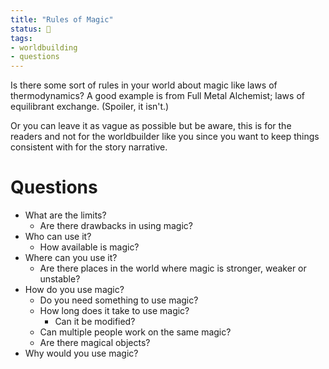 ```yaml
---
title: "Rules of Magic"
status: 🌱
tags:
- worldbuilding
- questions
---
```


Is there some sort of rules in your world about magic like laws of thermodynamics? A good example is from Full Metal Alchemist; laws of equilibrant exchange. (Spoiler, it isn't.)

Or you can leave it as vague as possible but be aware, this is for the readers and not for the worldbuilder like you since you want to keep things consistent with for the story narrative.

# Questions
- What are the limits?
	- Are there drawbacks in using magic?
- Who can use it?
	- How available is magic?
- Where can you use it?
	- Are there places in the world where magic is stronger, weaker or unstable?
- How do you use magic?
	- Do you need something to use magic?
	- How long does it take to use magic?
		- Can it be modified?
	- Can multiple people work on the same magic?
	- Are there magical objects?
- Why would you use magic?